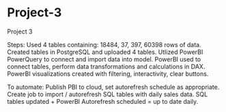 # Project-3
Project 3

Steps:
Used 4 tables containing: 18484, 37, 397, 60398 rows of data.
Created tables in PostgreSQL and uploaded 4 tables.
Utlized PowerBI PowerQuery to connect and import data into model.
PowerBI used to connect tables, perform data transformations and calculations in DAX.
PowerBI visualizations created with filtering, interactivity, clear buttons.

To automate:
Publish PBI to cloud, set autorefresh schedule as appropriate.
Create job to import / autorefresh SQL tables with daily sales data.
SQL tables updated + PowerBI Autorefresh scheduled = up to date daily. 
